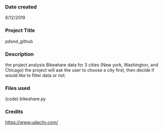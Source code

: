 ### Date created
8/12/2019

### Project Title
pdsnd_github

### Description
the project analysis Bikeahare data for 3 cities (New york, Washington, and Chicago)
the project will ask the user to choose a city first, then decide if would like to filter data or not.

### Files used
(code) bikeshare.py

### Credits
https://www.udacity.com/

